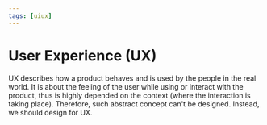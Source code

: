 ```yaml
---
tags: [uiux]
---
```


# User Experience (UX)

UX describes how a product behaves and is used by the people in the real world.
It is about the feeling of the user while using or interact with the product,
thus is highly depended on the context (where the interaction is taking place).
Therefore, such abstract concept can't be designed. Instead, we should design
for UX.
